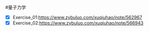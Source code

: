 #量子力学
- [x] Exercise_01:https://www.zybuluo.com/xuqiuhao/note/562967
- [x] Exercise_02:https://www.zybuluo.com/xuqiuhao/note/566943
